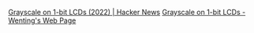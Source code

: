 
[Grayscale on 1-bit LCDs (2022) | Hacker News](https://news.ycombinator.com/item?id=34354213)
[Grayscale on 1-bit LCDs - Wenting's Web Page](https://www.zephray.me/post/grayscale_lcd/)
